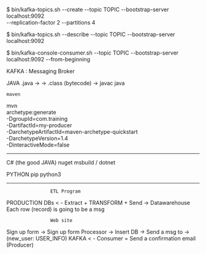 
$ bin/kafka-topics.sh --create --topic TOPIC --bootstrap-server localhost:9092 \
                    --replication-factor 2 --partitions 4

$ bin/kafka-topics.sh --describe --topic TOPIC --bootstrap-server localhost:9092

$ bin/kafka-console-consumer.sh --topic TOPIC  --bootstrap-server localhost:9092 --from-beginning


KAFKA : Messaging Broker

JAVA
    .java   ->          -> .class (bytecode) ->
                javac                           java

    maven

mvn \
    archetype:generate \
    -DgroupId=com.training \
    -DartifactId=my-producer \
    -DarchetypeArtifactId=maven-archetype-quickstart \
    -DarchetypeVersion=1.4 \
    -DinteractiveMode=false
    
-----





C#    (the good JAVA)
    nuget
    msbuild / dotnet
    
    
PYTHON
    pip
    python3




----

                    ETL Program
PRODUCTION DBs < - Extract + TRANSFORM + Send -> Datawarehouse
                                        Each row (record) is going to be a msg

                    Web site
Sign up form -> Sign up form Processor -> Insert DB
                                       -> Send a msg to  -> (new_user: USER_INFO)  KAFKA < - Consumer = Send a confirmation email
                                            (Producer)
                                            
                                   